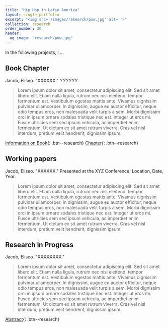 ```yaml
---
title: "Hip Hop in Latin America"
layout: single-portfolio
excerpt: "<img src='/images/research/pow.jpg' alt=''>"
collection: research
order_number: 30
header: 
  og_image: "research/pow.jpg"
---
```


In the following projects, I ...

## Book Chapter

Jacob, Eliseo. "XXXXXX." *YYYYYY*.

> Lorem ipsum dolor sit amet, consectetur adipiscing elit. Sed sit amet libero elit. Etiam nulla ligula, rutrum nec nisi eleifend, tempor fermentum est. Vestibulum egestas mattis ante. Vivamus dignissim pulvinar ullamcorper. In dignissim, augue eu auctor efficitur, neque odio tempus eros, non malesuada velit turpis a sem. Morbi dignissim orci in ipsum ornare sodales tristique nec est. Integer ut eros mi. Fusce ultricies sem sed ipsum vehicula, ac imperdiet enim fermentum. Ut dictum ex sit amet rutrum viverra. Cras vel nisl interdum, pretium velit hendrerit, dignissim ipsum.

[Information on Book](https://doi.org/){: .btn--research} [Chapter](/files/pdf/research/){: .btn--research}

## Working papers

Jacob, Eliseo. "XXXXXX." Presented at the XYZ Conference, Location, Date, Year.

> Lorem ipsum dolor sit amet, consectetur adipiscing elit. Sed sit amet libero elit. Etiam nulla ligula, rutrum nec nisi eleifend, tempor fermentum est. Vestibulum egestas mattis ante. Vivamus dignissim pulvinar ullamcorper. In dignissim, augue eu auctor efficitur, neque odio tempus eros, non malesuada velit turpis a sem. Morbi dignissim orci in ipsum ornare sodales tristique nec est. Integer ut eros mi. Fusce ultricies sem sed ipsum vehicula, ac imperdiet enim fermentum. Ut dictum ex sit amet rutrum viverra. Cras vel nisl interdum, pretium velit hendrerit, dignissim ipsum.


## Research in Progress

Jacob, Eliseo. "XXXXXXXX."

> Lorem ipsum dolor sit amet, consectetur adipiscing elit. Sed sit amet libero elit. Etiam nulla ligula, rutrum nec nisi eleifend, tempor fermentum est. Vestibulum egestas mattis ante. Vivamus dignissim pulvinar ullamcorper. In dignissim, augue eu auctor efficitur, neque odio tempus eros, non malesuada velit turpis a sem. Morbi dignissim orci in ipsum ornare sodales tristique nec est. Integer ut eros mi. Fusce ultricies sem sed ipsum vehicula, ac imperdiet enim fermentum. Ut dictum ex sit amet rutrum viverra. Cras vel nisl interdum, pretium velit hendrerit, dignissim ipsum.

[Abstract](/files/pdf/research/){: .btn--research}
